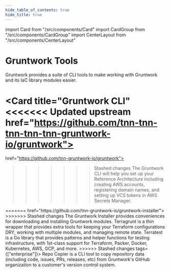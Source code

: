 ```yaml
---
hide_table_of_contents: true
hide_title: true
---
```


import Card from "/src/components/Card"
import CardGroup from "/src/components/CardGroup"
import CenterLayout from "/src/components/CenterLayout"

<CenterLayout>

# Gruntwork Tools

Gruntwork provides a suite of CLI tools to make working with Gruntwork and its IaC library modules easier.

<CardGroup cols={2}>

<Card
  title="Gruntwork CLI"
<<<<<<< Updated upstream
  href="https://github.com/tnn-tnn-tnn-tnn-tnn-gruntwork-io/gruntwork">
=======
  href="https://github.com/tnn-gruntwork-io/gruntwork">
>>>>>>> Stashed changes
The Gruntwork CLI will help you set up your Reference Architecture including creating AWS accounts, registering domain names, and setting up VCS tokens in AWS Secrets Manager.
</Card>
<Card
  title="Gruntwork Installer"
<<<<<<< Updated upstream
  href="https://github.com/tnn-tnn-tnn-tnn-tnn-gruntwork-io/gruntwork-installer">
=======
  href="https://github.com/tnn-gruntwork-io/gruntwork-installer">
>>>>>>> Stashed changes
The Gruntwork Installer provides conveniences for downloading and installing Gruntwork modules.
</Card>
<Card
  title="Terragrunt"
  href="https://terragrunt.gruntwork.io">
Terragrunt is a thin wrapper that provides extra tools for keeping your Terraform configurations DRY, working with multiple modules, and managing remote state.
</Card>
<Card
  title="Terratest"
  href="https://terratest.gruntwork.io">
Terratest is a Go library that provides patterns and helper functions for testing infrastructure, with 1st-class support for Terraform, Packer, Docker, Kubernetes, AWS, GCP, and more.
</Card>
<Card
title="Repo Copier"
<<<<<<< Updated upstream
href="https://github.com/tnn-tnn-tnn-tnn-tnn-gruntwork-io/repo-copier"
=======
href="https://github.com/tnn-gruntwork-io/repo-copier"
>>>>>>> Stashed changes
tags={["enterprise"]}>
Repo Copier is a CLI tool to copy repository data (including code, issues, PRs, releases, etc) from Gruntwork's GitHub organization to a customer's version control system.
</Card>

</CardGroup>

</CenterLayout>


<!-- ##DOCS-SOURCER-START
{
  "sourcePlugin": "local-copier",
  "hash": "9163aa4a6f27ddea984ff8f78e22e44b"
}
##DOCS-SOURCER-END -->
